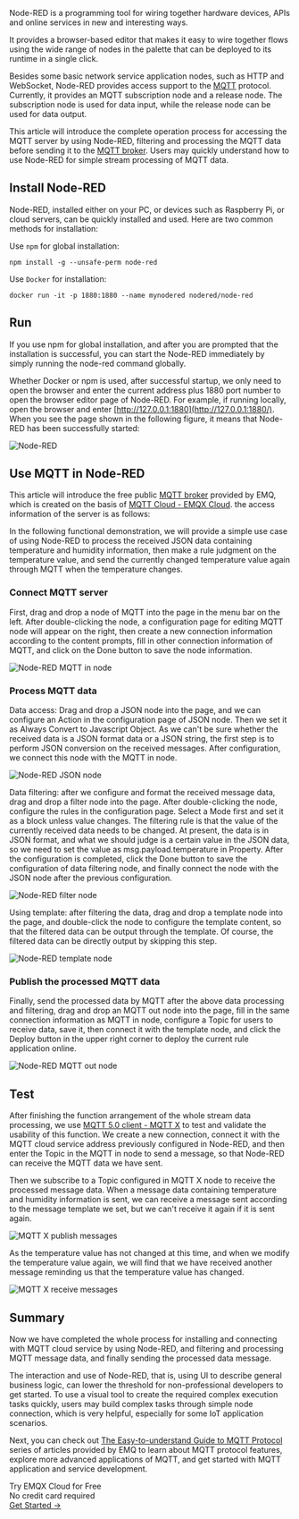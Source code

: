 Node-RED is a programming tool for wiring together hardware devices, APIs and online services in new and interesting ways.

It provides a browser-based editor that makes it easy to wire together flows using the wide range of nodes in the palette that can be deployed to its runtime in a single click. 

Besides some basic network service application nodes, such as HTTP and WebSocket, Node-RED provides access support to the [MQTT](https://mqtt.org/) protocol. Currently, it provides an MQTT subscription node and a release node. The subscription node is used for data input, while the release node can be used for data output.

This article will introduce the complete operation process for accessing the MQTT server by using Node-RED, filtering and processing the MQTT data before sending it to the [MQTT broker](https://www.emqx.com/en/mqtt/public-mqtt5-broker). Users may quickly understand how to use Node-RED for simple stream processing of MQTT data.

## Install Node-RED

Node-RED, installed either on your PC, or devices such as Raspberry Pi, or cloud servers, can be quickly installed and used. Here are two common methods for installation:

Use `npm` for global installation:

```
npm install -g --unsafe-perm node-red
```

Use `Docker` for installation:

```
docker run -it -p 1880:1880 --name mynodered nodered/node-red
```

## Run

If you use npm for global installation, and after you are prompted that the installation is successful, you can start the Node-RED immediately by simply running the node-red command globally. 

Whether Docker or npm is used, after successful startup, we only need to open the browser and enter the current address plus 1880 port number to open the browser editor page of Node-RED. For example, if running locally, open the browser and enter [http://127.0.0.1:1880](http://127.0.0.1:1880/). When you see the page shown in the following figure, it means that Node-RED has been successfully started:

![Node-RED](https://assets.emqx.com/images/cd66e004a35d9588c000d3f7e21ab5c2.png)

## Use MQTT in Node-RED

This article will introduce the free public [MQTT broker](https://www.emqx.com/en/mqtt/public-mqtt5-broker) provided by EMQ, which is created on the basis of [MQTT Cloud - EMQX Cloud](https://www.emqx.com/en/cloud). the access information of the server is as follows:

In the following functional demonstration, we will provide a simple use case of using Node-RED to process the received JSON data containing temperature and humidity information, then make a rule judgment on the temperature value, and send the currently changed temperature value again through MQTT when the temperature changes.

### **Connect MQTT server**

First, drag and drop a node of MQTT into the page in the menu bar on the left. After double-clicking the node, a configuration page for editing MQTT node will appear on the right, then create a new connection information according to the content prompts, fill in other connection information of MQTT, and click on the Done button to save the node information.

![Node-RED MQTT in node](https://assets.emqx.com/images/597fb3a3e45ce8544d89d7e8cbdd0b86.png)

### **Process MQTT data**

Data access: Drag and drop a JSON node into the page, and we can configure an Action in the configuration page of JSON node. Then we set it as Always Convert to Javascript Object. As we can't be sure whether the received data is a JSON format data or a JSON string, the first step is to perform JSON conversion on the received messages. After configuration, we connect this node with the MQTT in node.

![Node-RED JSON node](https://assets.emqx.com/images/25874952e5de18fe8126ca5afa3d392b.png)

Data filtering: after we configure and format the received message data, drag and drop a filter node into the page. After double-clicking the node, configure the rules in the configuration page. Select a Mode first and set it as a block unless value changes. The filtering rule is that the value of the currently received data needs to be changed. At present, the data is in JSON format, and what we should judge is a certain value in the JSON data, so we need to set the value as msg.payload.temperature in Property. After the configuration is completed, click the Done button to save the configuration of data filtering node, and finally connect the node with the JSON node after the previous configuration.

![Node-RED filter node](https://assets.emqx.com/images/9b77d353d63a4f2b32045f9d7399cd78.png)

Using template: after filtering the data, drag and drop a template node into the page, and double-click the node to configure the template content, so that the filtered data can be output through the template. Of course, the filtered data can be directly output by skipping this step.

![Node-RED template node](https://assets.emqx.com/images/8818d78773b2e7e7b0450c507073ac8c.png)

### **Publish the processed MQTT data**

Finally, send the processed data by MQTT after the above data processing and filtering, drag and drop an MQTT out node into the page, fill in the same connection information as MQTT in node, configure a Topic for users to receive data, save it, then connect it with the template node, and click the Deploy button in the upper right corner to deploy the current rule application online.

![Node-RED MQTT out node](https://assets.emqx.com/images/a0aeb565961ad24ed5d0344d16adc01b.png)


## Test

After finishing the function arrangement of the whole stream data processing, we use [MQTT 5.0 client - MQTT X](https://mqttx.app) to test and validate the usability of this function. We create a new connection, connect it with the MQTT cloud service address previously configured in Node-RED, and then enter the Topic in the MQTT in node to send a message, so that Node-RED can receive the MQTT data we have sent.

Then we subscribe to a Topic configured in MQTT X node to receive the processed message data. When a message data containing temperature and humidity information is sent, we can receive a message sent according to the message template we set, but we can't receive it again if it is sent again.

![MQTT X publish messages](https://assets.emqx.com/images/d7f584d50d337c45918af3f3187e522b.png)

As the temperature value has not changed at this time, and when we modify the temperature value again, we will find that we have received another message reminding us that the temperature value has changed.

![MQTT X receive messages](https://assets.emqx.com/images/04d009b040ca894f026a4beb34014f92.png)

## Summary

Now we have completed the whole process for installing and connecting with MQTT cloud service by using Node-RED, and filtering and processing MQTT message data, and finally sending the processed data message.

The interaction and use of Node-RED, that is, using UI to describe general business logic, can lower the threshold for non-professional developers to get started. To use a visual tool to create the required complex execution tasks quickly, users may build complex tasks through simple node connection, which is very helpful, especially for some IoT application scenarios.

Next, you can check out [The Easy-to-understand Guide to MQTT Protocol](https://www.emqx.com/en/mqtt) series of articles provided by EMQ to learn about MQTT protocol features, explore more advanced applications of MQTT, and get started with MQTT application and service development.

<section class="promotion">
    <div>
        Try EMQX Cloud for Free
        <div class="is-size-14 is-text-normal has-text-weight-normal">No credit card required</div>
    </div>
    <a href="https://accounts.emqx.com/signup?continue=https://cloud-intl.emqx.com/console/deployments/0?oper=new" class="button is-gradient px-5">Get Started →</a>
</section>
